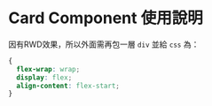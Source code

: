 # Card Component 使用說明

因有RWD效果，所以外面需再包一層 `div` 並給 `css` 為：
```css
{
  flex-wrap: wrap;
  display: flex;
  align-content: flex-start;
}
```